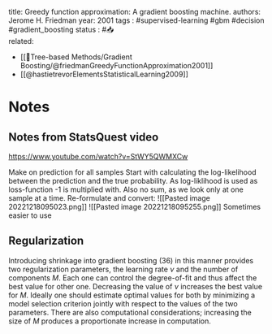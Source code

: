 
title: Greedy function approximation: A gradient boosting machine.
authors: Jerome H. Friedman
year: 2001
tags :  #supervised-learning #gbm #decision #gradient_boosting 
status : #📥  
related: 
- [[🎄Tree-based Methods/Gradient Boosting/@friedmanGreedyFunctionApproximation2001]]
- [[@hastietrevorElementsStatisticalLearning2009]]

# Notes

## Notes from StatsQuest video
https://www.youtube.com/watch?v=StWY5QWMXCw

Make on prediction for all samples
Start with calculating the log-likelihood between the prediction and the true probability. As log-liklihood is used as loss-function -1 is multiplied with. Also no sum, as we look only at one sample at a time.
Re-formulate and convert:
![[Pasted image 20221218095023.png]]
![[Pasted image 20221218095255.png]]
Sometimes easier to use 
## Regularization

Introducing shrinkage into gradient boosting (36) in this manner provides two regularization parameters, the learning rate $\nu$ and the number of components $M$. Each one can control the degree-of-fit and thus affect the best value for other one. Decreasing the value of $\nu$ increases the best value for $M$. Ideally one should estimate optimal values for both by minimizing a model selection criterion jointly with respect to the values of the two parameters. There are also computational considerations; increasing the size of $M$ produces a proportionate increase in computation.